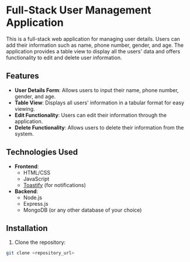 # Full-Stack User Management Application

This is a full-stack web application for managing user details. Users can add their information such as name, phone number, gender, and age. The application provides a table view to display all the users' data and offers functionality to edit and delete user information.

## Features

- **User Details Form**: Allows users to input their name, phone number, gender, and age.
- **Table View**: Displays all users' information in a tabular format for easy viewing.
- **Edit Functionality**: Users can edit their information through the application.
- **Delete Functionality**: Allows users to delete their information from the system.

## Technologies Used

- **Frontend**:
  - HTML/CSS
  - JavaScript
  - [Toastify](https://apvarun.github.io/toastify-js/) (for notifications)
- **Backend**:
  - Node.js
  - Express.js
  - MongoDB (or any other database of your choice)

## Installation

1. Clone the repository:

```bash
git clone <repository_url>
